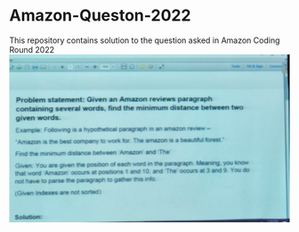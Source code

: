 # Amazon-Queston-2022
This repository contains solution to the question asked in Amazon Coding Round 2022
<img src="https://raw.githubusercontent.com/2Abhi000/Amazon-Queston-2022/main/Amazon%202022%20Question.jpg">
